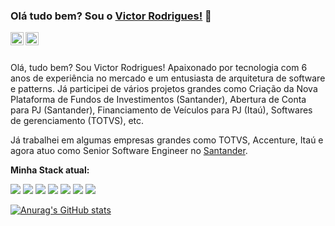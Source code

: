 ### Olá tudo bem? Sou o [Victor Rodrigues!](https://www.linkedin.com/in/victor-rodrigues-834983161/) 👋

<a href="https://www.linkedin.com/in/victor-rodrigues-834983161/" target="_blank">
  <img src="https://raw.githubusercontent.com/brunobertolini/brunobertolini/master/assets/linkedin.svg" width="21px"  alt="Victor Rodrigues | LinkedIn" align="left" />
</a>

<a href="https://www.instagram.com/vihrodrigues_19/" target="_blank">
  <img src="https://raw.githubusercontent.com/brunobertolini/brunobertolini/master/assets/instagram.svg" width="21px"  alt="Insta da Victor" align="left" />
</a>

<br />
<br />

<p>Olá, tudo bem? Sou Victor Rodrigues! Apaixonado por tecnologia com 6 anos de experiência no mercado e um entusiasta de arquitetura de software e patterns. Já participei de vários projetos 
grandes como Criação da Nova Plataforma de Fundos de Investimentos (Santander), Abertura de Conta para PJ (Santander), Financiamento de Veículos para PJ (Itaú), Softwares de gerenciamento (TOTVS), etc.</p>

Já trabalhei em algumas empresas grandes como TOTVS, Accenture, Itaú e agora atuo como Senior Software Engineer no [Santander](https://www.santander.com.br).

**Minha Stack atual:**

<code><img src="https://img.icons8.com/color/20/000000/java-duke-logo.png"/></code>
<code><img src="https://img.icons8.com/color/20/000000/spring-logo.png"/></code>
<code><img src="https://img.icons8.com/color/20/000000/kotlin.png"/></code>
<code><img src="https://img.icons8.com/color/20/000000/amazon-web-services.png"/></code>
<code><img src="https://img.icons8.com/color/20/000000/angularjs.png"/></code>
<code><img src="https://img.icons8.com/color/20/000000/docker.png"/></code>
<code><img src="https://img.icons8.com/color/20/000000/flutter.png"/></code>

[![Anurag's GitHub stats](https://github-readme-stats.vercel.app/api?username=victorrmatos19)](https://github.com/anuraghazra/github-readme-stats)
